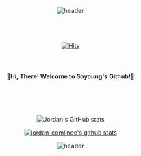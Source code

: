 <div align="center">

![header](https://capsule-render.vercel.app/api?type=waving&color=timeGradient&height=300&section=header&text=Welcome!&desc=Soyoung's%20Github&descAlign=35&fontSize=60&fontColor=FFFFFF&animation=fadeIn&fontAlign=30)

<br><br><br>
[![Hits](https://hits.seeyoufarm.com/api/count/incr/badge.svg?url=https://github.com/jordan-comlinee&count_bg=%23000000&title_bg=%23C0C0C0&icon=&icon_color=%23E7E7E7&title=hits&edge_flat=false)](https://hits.seeyoufarm.com)
<br><br><br>
<h4>🍊Hi, There! Welcome to Soyoung's Github!🍊</h4>
<br><br><br>
  
  
  
![Jordan's GitHub stats](https://github-readme-stats.vercel.app/api?username=Jordan-comlinee&show_icons=true&theme=swift&icon_color=000000) 

[![jordan-comlinee's github stats](https://github-readme-stats.vercel.app/api/top-langs/?username=jordan-comlinee&show_icons=true&hide_border=true&title_color=004386&icon_color=004386&layout=compact)](https://github.com/jordan-comlinee/github-readme-stats)

![header](https://capsule-render.vercel.app/api?type=waving&color=timeGradient&height=100&section=footer&fontSize=70&fontColor=FFFFFF&animation=fadeIn)


</div>
